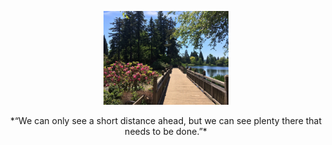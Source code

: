 <p align="center">
<img src="images/portland.jpeg" width="200">
</p>

<p align="center">
*“We can only see a short distance ahead, but we can see plenty there that needs to be done.”*
</p>
